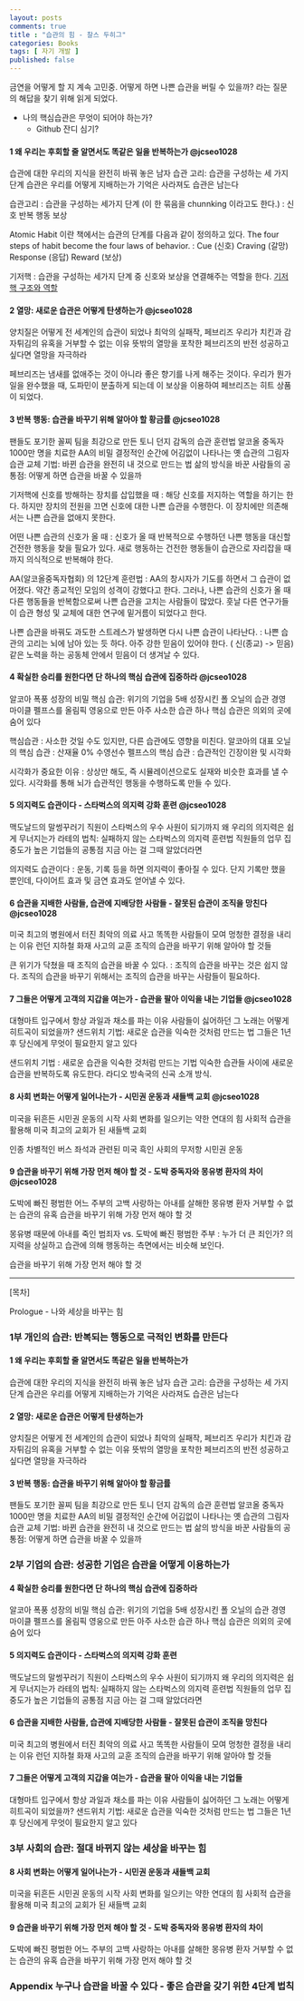 ```yaml
---
layout: posts
comments: true
title : "습관의 힘 - 찰스 두히그"
categories: Books
tags: [ 자기 개발 ]
published: false
---
```


금연을 어떻게 할 지 계속 고민중.
어떻게 하면 나쁜 습관을 버릴 수 있을까? 라는 질문의 해답을 찾기 위해 읽게 되었다.

- 나의 핵심습관은 무엇이 되어야 하는가?
  - Github 잔디 심기?

#### 1 왜 우리는 후회할 줄 알면서도 똑같은 일을 반복하는가 @jcseo1028

습관에 대한 우리의 지식을 완전히 바꿔 놓은 남자
습관 고리: 습관을 구성하는 세 가지 단계
습관은 우리를 어떻게 지배하는가
기억은 사라져도 습관은 남는다

습관고리 : 습관을 구성하는 세가지 단계 (이 한 묶음을 chunnking 이라고도 한다.)
 : 신호
   반복 행동
   보상

Atomic Habit 이란 책에서는 습관의 단계를 다음과 같이 정의하고 있다.
The four steps of habit become the four laws of behavior.
 : Cue (신호)
   Craving (갈망)
   Response (응답)
   Reward (보상)

기저핵
 : 습관을 구성하는 세가지 단계 중 신호와 보상을 연결해주는 역할을 한다.
   [기저핵 구조와 역할](https://cafe.naver.com/koreavisiontherapy/8994?art=ZXh0ZXJuYWwtc2VydmljZS1uYXZlci1zZWFyY2gtY2FmZS1wcg.eyJhbGciOiJIUzI1NiIsInR5cCI6IkpXVCJ9.eyJjYWZlVHlwZSI6IkNBRkVfVVJMIiwiY2FmZVVybCI6ImtvcmVhdmlzaW9udGhlcmFweSIsImFydGljbGVJZCI6ODk5NCwiaXNzdWVkQXQiOjE2Nzk1MjY4MDMyMzN9.RZobPk3XLkAugO8zASfw_Bb0yqpkYhlklw_gDq1cflI)

#### 2 열망: 새로운 습관은 어떻게 탄생하는가 @jcseo1028

양치질은 어떻게 전 세계인의 습관이 되었나
최악의 실패작, 페브리즈
우리가 치킨과 감자튀김의 유혹을 거부할 수 없는 이유
뜻밖의 열망을 포착한 페브리즈의 반전
성공하고 싶다면 열망을 자극하라

페브리즈는 냄새를 없애주는 것이 아니라 좋은 향기를 나게 해주는 것이다.
우리가 뭔가 일을 완수했을 때, 도파민이 분출하게 되는데 이 보상을 이용하여 페브리즈는 히트 상품이 되었다.

#### 3 반복 행동: 습관을 바꾸기 위해 알아야 할 황금률 @jcseo1028

팬들도 포기한 꼴찌 팀을 최강으로 만든 토니 던지 감독의 습관 훈련법
알코올 중독자 1000만 명을 치료한 AA의 비밀
결정적인 순간에 어김없이 나타나는 옛 습관의 그림자
습관 교체 기법: 바뀐 습관을 완전히 내 것으로 만드는 법
삶의 방식을 바꾼 사람들의 공통점: 어떻게 하면 습관을 바꿀 수 있을까

기저핵에 신호를 방해하는 장치를 삽입했을 때
 : 해당 신호를 저지하는 역할을 하기는 한다.
   하지만 장치의 전원을 끄면 신호에 대한 나쁜 습관을 수행한다.
   이 장치에만 의존해서는 나쁜 습관을 없애지 못한다.

어떤 나쁜 습관의 신호가 올 때
 : 신호가 올 때 반복적으로 수행하던 나쁜 행동을 대신할 건전한 행동을 찾을 필요가 있다.
   새로 행동하는 건전한 행동들이 습관으로 자리잡을 때까지 의식적으로 반복해야 한다.

AA(알코올중독자협회) 의 12단계 훈련법
 : AA의 창시자가 기도를 하면서 그 습관이 없어졌다.
   약간 종교적인 모임의 성격이 강했다고 한다.
   그러나, 나쁜 습관의 신호가 올 때 다른 행동들을 반복함으로써 나쁜 습관을 고치는 사람들이 많았다.
   훗날 다른 연구가들이 습관 형성 및 교체에 대한 연구에 밑거름이 되었다고 한다.

나쁜 습관을 바꿔도 과도한 스트레스가 발생하면 다시 나쁜 습관이 나타난다.
 : 나쁜 습관의 고리는 뇌에 남아 있는 듯 하다.
   아주 강한 믿음이 있어야 한다. ( 신(종교) -> 믿음)
   같은 노력을 하는 공동체 안에서 믿음이 더 생겨날 수 있다.

#### 4 확실한 승리를 원한다면 단 하나의 핵심 습관에 집중하라 @jcseo1028

알코아 폭풍 성장의 비밀
핵심 습관: 위기의 기업을 5배 성장시킨 폴 오닐의 습관 경영
마이클 펠프스를 올림픽 영웅으로 만든 아주 사소한 습관 하나
핵심 습관은 의외의 곳에 숨어 있다

핵심습관
 : 사소한 것일 수도 있지만, 다른 습관에도 영향을 미친다.
   알코아의 대표 오닐의 핵심 습관 : 산재율 0%
   수영선수 펠프스의 핵심 습관 : 습관적인 긴장이완 및 시각화

시각화가 중요한 이유
 : 상상만 해도, 즉 시뮬레이션으로도 실재와 비슷한 효과를 낼 수 있다.
   시각화를 통해 뇌가 습관적인 행동을 수행하도록 만들 수 있다.

#### 5 의지력도 습관이다 - 스타벅스의 의지력 강화 훈련 @jcseo1028

맥도날드의 말썽꾸러기 직원이 스타벅스의 우수 사원이 되기까지
왜 우리의 의지력은 쉽게 무너지는가
라테의 법칙: 실패하지 않는 스타벅스의 의지력 훈련법
직원들의 업무 집중도가 높은 기업들의 공통점
지금 아는 걸 그때 알았더라면

의지력도 습관이다
 : 운동, 기록 등을 하면 의지력이 좋아질 수 있다.
   단지 기록만 했을 뿐인데, 다이어트 효과 및 금연 효과도 얻어낼 수 있다.

#### 6 습관을 지배한 사람들, 습관에 지배당한 사람들 - 잘못된 습관이 조직을 망친다 @jcseo1028

미국 최고의 병원에서 터진 최악의 의료 사고
똑똑한 사람들이 모여 멍청한 결정을 내리는 이유
런던 지하철 화재 사고의 교훈
조직의 습관을 바꾸기 위해 알아야 할 것들

큰 위기가 닥쳤을 때 조직의 습관을 바꿀 수 있다.
 : 조직의 습관을 바꾸는 것은 쉽지 않다.
   조직의 습관을 바꾸기 위해서는 조직의 습관을 바꾸는 사람들이 필요하다.

#### 7 그들은 어떻게 고객의 지갑을 여는가 - 습관을 팔아 이익을 내는 기업들 @jcseo1028

대형마트 입구에서 항상 과일과 채소를 파는 이유
사람들이 싫어하던 그 노래는 어떻게 히트곡이 되었을까?
샌드위치 기법: 새로운 습관을 익숙한 것처럼 만드는 법
그들은 1년 후 당신에게 무엇이 필요한지 알고 있다

샌드위치 기법
 : 새로운 습관을 익숙한 것처럼 만드는 기법
   익숙한 습관들 사이에 새로운 습관을 반복하도록 유도한다.
   라디오 방속국의 신곡 소개 방식.

#### 8 사회 변화는 어떻게 일어나는가 - 시민권 운동과 새들백 교회 @jcseo1028

미국을 뒤흔든 시민권 운동의 시작
사회 변화를 일으키는 약한 연대의 힘
사회적 습관을 활용해 미국 최고의 교회가 된 새들백 교회

인종 차별적인 버스 좌석과 관련된 미국 흑인 사회의 무저항 시민권 운동

#### 9 습관을 바꾸기 위해 가장 먼저 해야 할 것 - 도박 중독자와 몽유병 환자의 차이 @jcseo1028

도박에 빠진 평범한 어느 주부의 고백
사랑하는 아내를 살해한 몽유병 환자
거부할 수 없는 습관의 유혹
습관을 바꾸기 위해 가장 먼저 해야 할 것

몽유병 때문에 아내를 죽인 범죄자 vs. 도박에 빠진 평범한 주부
 : 누가 더 큰 죄인가?
   의지력을 상실하고 습관에 의해 행동하는 측면에서는 비슷해 보인다.

습관을 바꾸기 위해 가장 먼저 해야 할 것

---

[목차]

Prologue -
나와 세상을 바꾸는 힘

### 1부 개인의 습관: 반복되는 행동으로 극적인 변화를 만든다

#### 1 왜 우리는 후회할 줄 알면서도 똑같은 일을 반복하는가

습관에 대한 우리의 지식을 완전히 바꿔 놓은 남자
습관 고리: 습관을 구성하는 세 가지 단계
습관은 우리를 어떻게 지배하는가
기억은 사라져도 습관은 남는다

#### 2 열망: 새로운 습관은 어떻게 탄생하는가

양치질은 어떻게 전 세계인의 습관이 되었나
최악의 실패작, 페브리즈
우리가 치킨과 감자튀김의 유혹을 거부할 수 없는 이유
뜻밖의 열망을 포착한 페브리즈의 반전
성공하고 싶다면 열망을 자극하라

#### 3 반복 행동: 습관을 바꾸기 위해 알아야 할 황금률

팬들도 포기한 꼴찌 팀을 최강으로 만든 토니 던지 감독의 습관 훈련법
알코올 중독자 1000만 명을 치료한 AA의 비밀
결정적인 순간에 어김없이 나타나는 옛 습관의 그림자
습관 교체 기법: 바뀐 습관을 완전히 내 것으로 만드는 법
삶의 방식을 바꾼 사람들의 공통점: 어떻게 하면 습관을 바꿀 수 있을까

### 2부 기업의 습관: 성공한 기업은 습관을 어떻게 이용하는가

#### 4 확실한 승리를 원한다면 단 하나의 핵심 습관에 집중하라

알코아 폭풍 성장의 비밀
핵심 습관: 위기의 기업을 5배 성장시킨 폴 오닐의 습관 경영
마이클 펠프스를 올림픽 영웅으로 만든 아주 사소한 습관 하나
핵심 습관은 의외의 곳에 숨어 있다

#### 5 의지력도 습관이다 - 스타벅스의 의지력 강화 훈련

맥도날드의 말썽꾸러기 직원이 스타벅스의 우수 사원이 되기까지
왜 우리의 의지력은 쉽게 무너지는가
라테의 법칙: 실패하지 않는 스타벅스의 의지력 훈련법
직원들의 업무 집중도가 높은 기업들의 공통점
지금 아는 걸 그때 알았더라면

#### 6 습관을 지배한 사람들, 습관에 지배당한 사람들 - 잘못된 습관이 조직을 망친다

미국 최고의 병원에서 터진 최악의 의료 사고
똑똑한 사람들이 모여 멍청한 결정을 내리는 이유
런던 지하철 화재 사고의 교훈
조직의 습관을 바꾸기 위해 알아야 할 것들

#### 7 그들은 어떻게 고객의 지갑을 여는가 - 습관을 팔아 이익을 내는 기업들

대형마트 입구에서 항상 과일과 채소를 파는 이유
사람들이 싫어하던 그 노래는 어떻게 히트곡이 되었을까?
샌드위치 기법: 새로운 습관을 익숙한 것처럼 만드는 법
그들은 1년 후 당신에게 무엇이 필요한지 알고 있다

### 3부 사회의 습관: 절대 바뀌지 않는 세상을 바꾸는 힘

#### 8 사회 변화는 어떻게 일어나는가 - 시민권 운동과 새들백 교회

미국을 뒤흔든 시민권 운동의 시작
사회 변화를 일으키는 약한 연대의 힘
사회적 습관을 활용해 미국 최고의 교회가 된 새들백 교회

#### 9 습관을 바꾸기 위해 가장 먼저 해야 할 것 - 도박 중독자와 몽유병 환자의 차이

도박에 빠진 평범한 어느 주부의 고백
사랑하는 아내를 살해한 몽유병 환자
거부할 수 없는 습관의 유혹
습관을 바꾸기 위해 가장 먼저 해야 할 것

### Appendix 누구나 습관을 바꿀 수 있다 - 좋은 습관을 갖기 위한 4단계 법칙

